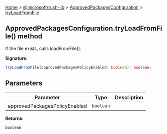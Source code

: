 [Home](./index) &gt; [@microsoft/rush-lib](./rush-lib.md) &gt; [ApprovedPackagesConfiguration](./rush-lib.approvedpackagesconfiguration.md) &gt; [tryLoadFromFile](./rush-lib.approvedpackagesconfiguration.tryloadfromfile.md)

## ApprovedPackagesConfiguration.tryLoadFromFile() method

If the file exists, calls loadFromFile().

<b>Signature:</b>

```typescript
tryLoadFromFile(approvedPackagesPolicyEnabled: boolean): boolean;
```

## Parameters

|  Parameter | Type | Description |
|  --- | --- | --- |
|  approvedPackagesPolicyEnabled | `boolean` |  |

<b>Returns:</b>

`boolean`

